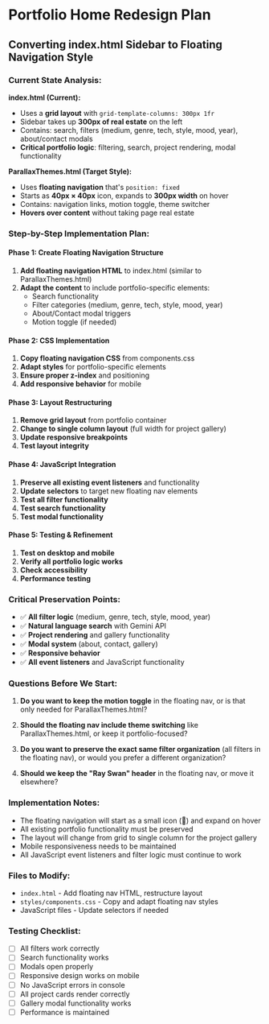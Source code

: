 # Portfolio Home Redesign Plan

## Converting index.html Sidebar to Floating Navigation Style

### **Current State Analysis:**

**index.html (Current):**
- Uses a **grid layout** with `grid-template-columns: 300px 1fr`
- Sidebar takes up **300px of real estate** on the left
- Contains: search, filters (medium, genre, tech, style, mood, year), about/contact modals
- **Critical portfolio logic**: filtering, search, project rendering, modal functionality

**ParallaxThemes.html (Target Style):**
- Uses **floating navigation** that's `position: fixed`
- Starts as **40px × 40px** icon, expands to **300px width** on hover
- Contains: navigation links, motion toggle, theme switcher
- **Hovers over content** without taking page real estate

### **Step-by-Step Implementation Plan:**

#### **Phase 1: Create Floating Navigation Structure**
1. **Add floating navigation HTML** to index.html (similar to ParallaxThemes.html)
2. **Adapt the content** to include portfolio-specific elements:
   - Search functionality
   - Filter categories (medium, genre, tech, style, mood, year)
   - About/Contact modal triggers
   - Motion toggle (if needed)

#### **Phase 2: CSS Implementation**
1. **Copy floating navigation CSS** from components.css
2. **Adapt styles** for portfolio-specific elements
3. **Ensure proper z-index** and positioning
4. **Add responsive behavior** for mobile

#### **Phase 3: Layout Restructuring**
1. **Remove grid layout** from portfolio container
2. **Change to single column layout** (full width for project gallery)
3. **Update responsive breakpoints**
4. **Test layout integrity**

#### **Phase 4: JavaScript Integration**
1. **Preserve all existing event listeners** and functionality
2. **Update selectors** to target new floating nav elements
3. **Test all filter functionality**
4. **Test search functionality**
5. **Test modal functionality**

#### **Phase 5: Testing & Refinement**
1. **Test on desktop and mobile**
2. **Verify all portfolio logic works**
3. **Check accessibility**
4. **Performance testing**

### **Critical Preservation Points:**
- ✅ **All filter logic** (medium, genre, tech, style, mood, year)
- ✅ **Natural language search** with Gemini API
- ✅ **Project rendering** and gallery functionality
- ✅ **Modal system** (about, contact, gallery)
- ✅ **Responsive behavior**
- ✅ **All event listeners** and JavaScript functionality

### **Questions Before We Start:**

1. **Do you want to keep the motion toggle** in the floating nav, or is that only needed for ParallaxThemes.html?

2. **Should the floating nav include theme switching** like ParallaxThemes.html, or keep it portfolio-focused?

3. **Do you want to preserve the exact same filter organization** (all filters in the floating nav), or would you prefer a different organization?

4. **Should we keep the "Ray Swan" header** in the floating nav, or move it elsewhere?

### **Implementation Notes:**

- The floating navigation will start as a small icon (🧭) and expand on hover
- All existing portfolio functionality must be preserved
- The layout will change from grid to single column for the project gallery
- Mobile responsiveness needs to be maintained
- All JavaScript event listeners and filter logic must continue to work

### **Files to Modify:**
- `index.html` - Add floating nav HTML, restructure layout
- `styles/components.css` - Copy and adapt floating nav styles
- JavaScript files - Update selectors if needed

### **Testing Checklist:**
- [ ] All filters work correctly
- [ ] Search functionality works
- [ ] Modals open properly
- [ ] Responsive design works on mobile
- [ ] No JavaScript errors in console
- [ ] All project cards render correctly
- [ ] Gallery modal functionality works
- [ ] Performance is maintained 